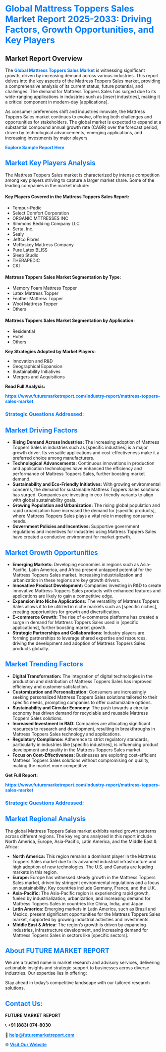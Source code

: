 <h1 style="color: #007BFF;">Global Mattress Toppers Sales Market Report 2025-2033: Driving Factors, Growth Opportunities, and Key Players</h1>

<section id="overview">
<h2>Market Report Overview</h2>
<p>The <a href="https://www.futuremarketreport.com/industry-report/mattress-toppers-sales-market" style="color: #007BFF; text-decoration: none;"><strong>Global Mattress Toppers Sales Market</strong></a> is witnessing significant growth, driven by increasing demand across various industries. This report delves into the key aspects of the Mattress Toppers Sales market, providing a comprehensive analysis of its current status, future potential, and challenges. The demand for Mattress Toppers Sales has surged due to its wide-ranging applications in industries such as [insert industries], making it a critical component in modern-day [applications].</p>
<p>As consumer preferences shift and industries innovate, the Mattress Toppers Sales market continues to evolve, offering both challenges and opportunities for stakeholders. The global market is expected to expand at a substantial compound annual growth rate (CAGR) over the forecast period, driven by technological advancements, emerging applications, and increasing investments by major players.</p>
</section>

<section id="overview">
<p><a href="https://www.futuremarketreport.com/request-sample/reportId=109255" style="color: #007BFF; text-decoration: none;"><strong>Explore Sample Report Here</strong></a></p>
</section>

<section id="key-players">
<h2 style="color: #007BFF;">Market Key Players Analysis</h2>
<p>The Mattress Toppers Sales market is characterized by intense competition among key players striving to capture a larger market share. Some of the leading companies in the market include:</p>
<h4>Key Players Covered in the Mattress Toppers Sales Report:</h4>
<ul><li>Tempur-Pedic</li><li>Select Comfort Corporation</li><li>ORGANIC MTTRESSES INC</li><li>Simmons Bedding Company LLC</li><li>Serta, Inc.</li><li>Sealy</li><li>Jeffco Fibres</li><li>McRoskey Mattress Company</li><li>Pure Latex BLISS</li><li>Sleep Studio</li><li>THERAPEDIC</li><li>CKI</li></ul>
<h4>Mattress Toppers Sales Market Segmentation by Type:</h4>
<ul><li>Memory Foam Mattress Topper</li><li>Latex Mattress Topper</li><li>Feather Mattress Topper</li><li>Wool Mattress Topper</li><li>Others</li></ul>

<h4>Mattress Toppers Sales Market Segmentation by Application:</h4>
<ul><li>Residential</li><li>Hotel</li><li>Others</li></ul>
<p><strong>Key Strategies Adopted by Market Players:</strong></p>
<ul>
<li>Innovation and R&D</li>
<li>Geographical Expansion</li>
<li>Sustainability Initiatives</li>
<li>Mergers and Acquisitions</li>
</ul>
</section>

<section>
<p><strong>Read Full Analysis: </strong></p><a href="https://www.futuremarketreport.com/industry-report/mattress-toppers-sales-market" style="color: #007BFF; text-decoration: none;"><strong>https://www.futuremarketreport.com/industry-report/mattress-toppers-sales-market</strong></a>
<h3 style="color: #007BFF;">Strategic Questions Addressed:</h3>
</section>

<section id="driving-factors">
<h2 style="color: #007BFF;">Market Driving Factors</h2>
<ul>
<li><strong>Rising Demand Across Industries:</strong> The increasing adoption of Mattress Toppers Sales in industries such as [specific industries] is a major growth driver. Its versatile applications and cost-effectiveness make it a preferred choice among manufacturers.</li>
<li><strong>Technological Advancements:</strong> Continuous innovations in production and application technologies have enhanced the efficiency and performance of Mattress Toppers Sales, further boosting market demand.</li>
<li><strong>Sustainability and Eco-Friendly Initiatives:</strong> With growing environmental concerns, the demand for sustainable Mattress Toppers Sales solutions has surged. Companies are investing in eco-friendly variants to align with global sustainability goals.</li>
<li><strong>Growing Population and Urbanization:</strong> The rising global population and rapid urbanization have increased the demand for [specific products], where Mattress Toppers Sales plays a vital role in meeting consumer needs.</li>
<li><strong>Government Policies and Incentives:</strong> Supportive government regulations and incentives for industries using Mattress Toppers Sales have created a conducive environment for market growth.</li>
</ul>
</section>

<section id="growth-opportunities">
<h2 style="color: #007BFF;">Market Growth Opportunities</h2>
<ul>
<li><strong>Emerging Markets:</strong> Developing economies in regions such as Asia-Pacific, Latin America, and Africa present untapped potential for the Mattress Toppers Sales market. Increasing industrialization and urbanization in these regions are key growth drivers.</li>
<li><strong>Innovative Product Development:</strong> Companies investing in R&D to create innovative Mattress Toppers Sales products with enhanced features and applications are likely to gain a competitive edge.</li>
<li><strong>Expansion into Niche Applications:</strong> The versatility of Mattress Toppers Sales allows it to be utilized in niche markets such as [specific niches], creating opportunities for growth and diversification.</li>
<li><strong>E-commerce Growth:</strong> The rise of e-commerce platforms has created a surge in demand for Mattress Toppers Sales used in [specific applications], further boosting market growth.</li>
<li><strong>Strategic Partnerships and Collaborations:</strong> Industry players are forming partnerships to leverage shared expertise and resources, driving the development and adoption of Mattress Toppers Sales products globally.</li>
</ul>
</section>

<section id="trending-factors">
<h2 style="color: #007BFF;">Market Trending Factors</h2>
<ul>
<li><strong>Digital Transformation:</strong> The integration of digital technologies in the production and distribution of Mattress Toppers Sales has improved efficiency and customer satisfaction.</li>
<li><strong>Customization and Personalization:</strong> Consumers are increasingly seeking personalized Mattress Toppers Sales solutions tailored to their specific needs, prompting companies to offer customizable options.</li>
<li><strong>Sustainability and Circular Economy:</strong> The push towards a circular economy has driven demand for recyclable and reusable Mattress Toppers Sales solutions.</li>
<li><strong>Increased Investment in R&D:</strong> Companies are allocating significant resources to research and development, resulting in breakthroughs in Mattress Toppers Sales technology and applications.</li>
<li><strong>Regulatory Compliance:</strong> Adherence to strict regulatory standards, particularly in industries like [specific industries], is influencing product development and quality in the Mattress Toppers Sales market.</li>
<li><strong>Focus on Cost-Effectiveness:</strong> Businesses are exploring cost-efficient Mattress Toppers Sales solutions without compromising on quality, making the market more competitive.</li>
</ul>
</section>

<section>
<p><strong>Get Full Report: </strong></p><a href="https://www.futuremarketreport.com/industry-report/mattress-toppers-sales-market" style="color: #007BFF; text-decoration: none;"><strong>https://www.futuremarketreport.com/industry-report/mattress-toppers-sales-market</strong></a>
<h3 style="color: #007BFF;">Strategic Questions Addressed:</h3>
</section>


<section id="regional-analysis">
<h2 style="color: #007BFF;">Market Regional Analysis</h2>
<p>The global Mattress Toppers Sales market exhibits varied growth patterns across different regions. The key regions analyzed in this report include North America, Europe, Asia-Pacific, Latin America, and the Middle East & Africa:</p>
<ul>
<li><strong>North America:</strong> This region remains a dominant player in the Mattress Toppers Sales market due to its advanced industrial infrastructure and high adoption of new technologies. The U.S. and Canada are leading markets in this region.</li>
<li><strong>Europe:</strong> Europe has witnessed steady growth in the Mattress Toppers Sales market, driven by stringent environmental regulations and a focus on sustainability. Key countries include Germany, France, and the U.K.</li>
<li><strong>Asia-Pacific:</strong> The Asia-Pacific region is experiencing rapid growth, fueled by industrialization, urbanization, and increasing demand for Mattress Toppers Sales in countries like China, India, and Japan.</li>
<li><strong>Latin America:</strong> Emerging markets in Latin America, such as Brazil and Mexico, present significant opportunities for the Mattress Toppers Sales market, supported by growing industrial activities and investments.</li>
<li><strong>Middle East & Africa:</strong> The region’s growth is driven by expanding industries, infrastructure development, and increasing demand for Mattress Toppers Sales in sectors like [specific sectors].</li>
</ul>
</section>

<footer>
<h2 style="color: #007BFF;">About FUTURE MARKET REPORT</h2>
<p>We are a trusted name in market research and advisory services, delivering actionable insights and strategic support to businesses across diverse industries. Our expertise lies in offering:</p>

<p>Stay ahead in today’s competitive landscape with our tailored research solutions.</p>

<h2 style="color: #007BFF;">Contact Us:</h2>
<p><strong>FUTURE MARKET REPORT</strong></p>
<p>📞 <strong>+91 (883) 074-8030</strong></p>
<p>📧 <strong><a href="mailto:help@futuremarketreport.com" style="color: #007BFF;">help@futuremarketreport.com</a></strong></p>
<p>🌐 <strong><a href="https://www.futuremarketreport.com/" style="color: #007BFF;">Visit Our Website</a></strong></p>
</footer>